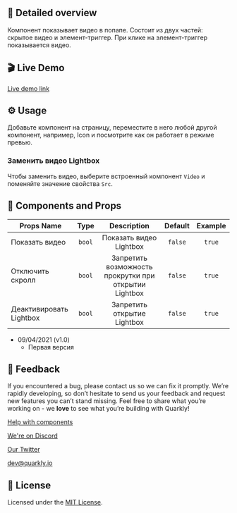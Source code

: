 ## 📖 Detailed overview

Компонент показывает видео в попапе. Состоит из двух частей: скрытое видео и элемент-триггер. При клике на элемент-триггер показывается видео. 

## 🎬 Live Demo

[Live demo link](https://quarkly-ui-components.netlify.app/lightbox/)

## ⚙️ Usage

Добавьте компонент на страницу, переместите в него любой другой компонент, например, Icon и посмотрите как он работает в режиме превью.

### Заменить видео Lightbox

Чтобы заменить видео, выберите встроенный компонент `Video` и поменяйте значение свойства `Src`.

## 🧩 Components and Props

| Props Name              |  Type  |                      Description                      | Default | Example |
| ----------------------- | :----: | :---------------------------------------------------: | :-----: | :-----: |
| Показать видео          | `bool` |                Показать видео Lightbox                | `false` | `true`  |
| Отключить скролл        | `bool` | Запретить возможность прокрутки при открытии Lightbox | `false` | `true`  |
| Деактивировать Lightbox | `bool` |              Запретить открытие Lightbox              | `false` | `true`  |

- 09/04/2021 (v1.0)
  - Первая версия

## 📮 Feedback

If you encountered a bug, please contact us so we can fix it promptly. We’re rapidly developing, so don’t hesitate to send us your feedback and request new features you can’t stand missing. Feel free to share what you’re working on - we **love** to see what you’re building with Quarkly!

[Help with components](https://feedback.quarkly.io/communities/1-quarkly-forum/categories/7-components/topics)

[We're on Discord](https://discord.gg/f9KhSMGX)

[Our Twitter](https://twitter.com/quarklyapp)

[dev@quarkly.io](mailto:dev@quarkly.io)

## 📝 License

Licensed under the [MIT License](./LICENSE).
